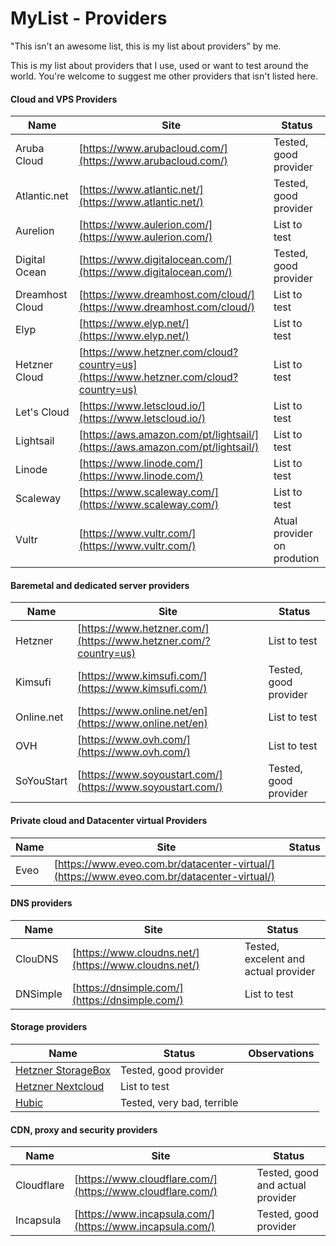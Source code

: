 # MyList - Providers

"This isn't an awesome list, this is my list about providers" by me.

This is my list about providers that I use, used or want to test around the world. You're welcome to suggest me other providers that isn't listed here.

#### Cloud and VPS Providers

| Name | Site | Status |
|---|---|---|
| Aruba Cloud | [https://www.arubacloud.com/](https://www.arubacloud.com/) | Tested, good provider |
| Atlantic.net | [https://www.atlantic.net/](https://www.atlantic.net/) | Tested, good provider |
| Aurelion | [https://www.aulerion.com/](https://www.aulerion.com/) | List to test |
| Digital Ocean | [https://www.digitalocean.com/](https://www.digitalocean.com/) | Tested, good provider |
| Dreamhost Cloud | [https://www.dreamhost.com/cloud/](https://www.dreamhost.com/cloud/) | List to test |
| Elyp | [https://www.elyp.net/](https://www.elyp.net/) | List to test |
| Hetzner Cloud | [https://www.hetzner.com/cloud?country=us](https://www.hetzner.com/cloud?country=us) | List to test |
| Let's Cloud | [https://www.letscloud.io/](https://www.letscloud.io/) | List to test |
| Lightsail | [https://aws.amazon.com/pt/lightsail/](https://aws.amazon.com/pt/lightsail/) | List to test |
| Linode | [https://www.linode.com/](https://www.linode.com/) | List to test |
| Scaleway | [https://www.scaleway.com/](https://www.scaleway.com/) | List to test |
| Vultr | [https://www.vultr.com/](https://www.vultr.com/) | Atual provider on prodution |

#### Baremetal and dedicated server providers

| Name | Site | Status |
|---|---|---|
| Hetzner | [https://www.hetzner.com/](https://www.hetzner.com/?country=us) | List to test |
| Kimsufi | [https://www.kimsufi.com/](https://www.kimsufi.com/) | Tested, good provider |
| Online.net | [https://www.online.net/en](https://www.online.net/en) | List to test |
| OVH | [https://www.ovh.com/](https://www.ovh.com/) | List to test |
| SoYouStart | [https://www.soyoustart.com/](https://www.soyoustart.com/) | Tested, good provider |


#### Private cloud and Datacenter virtual Providers

| Name | Site | Status |
|---|---|---|
| Eveo | [https://www.eveo.com.br/datacenter-virtual/](https://www.eveo.com.br/datacenter-virtual/) | |

#### DNS providers

| Name | Site | Status |
|---|---|---|
| ClouDNS | [https://www.cloudns.net/](https://www.cloudns.net/) | Tested, excelent and actual provider |
| DNSimple | [https://dnsimple.com/](https://dnsimple.com/) | List to test |

#### Storage providers
| Name | Status | Observations |
|---|---|---|
| [Hetzner StorageBox](https://www.hetzner.com/storage/storage-box) | Tested, good provider | |
| [Hetzner Nextcloud](https://www.hetzner.com/storage/nextcloud) | List to test | |
| [Hubic](https://hubic.com/) | Tested, very bad, terrible | |

#### CDN, proxy and security providers

| Name | Site | Status |
|---|---|---|
| Cloudflare | [https://www.cloudflare.com/](https://www.cloudflare.com/) | Tested, good and actual provider |
| Incapsula | [https://www.incapsula.com/](https://www.incapsula.com/) | Tested, good provider |
